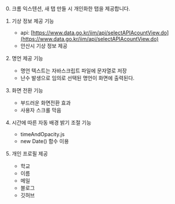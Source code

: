 0. 크롬 익스텐션, 새 탭 만들 시 개인화한 탭을 제공합니다.

1. 기상 정보 제공 기능
   - api: [https://www.data.go.kr/iim/api/selectAPIAcountView.do](https://www.data.go.kr/iim/api/selectAPIAcountView.do)
   - 안산시 기상 정보 제공

2. 명언 제공 기능
   - 명언 텍스트는 자바스크립트 파일에 문자열로 저장
   - 난수 발생으로 임의로 선택된 명언이 화면에 출력된다.
   
3. 화면 전환 기능
   - 부드러운 화면전환 효과
   - 사용자 스크롤 막음

4. 시간에 따른 자동 배경 밝기 조절 기능
   - timeAndOpacity.js
   - new Date() 함수 이용

5. 개인 프로필 제공
   - 학교
   - 이름
   - 메일
   - 블로그
   - 깃허브

